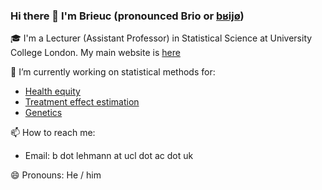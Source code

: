 ### Hi there 👋 I'm Brieuc (pronounced Brio or [bʁijø](http://ipa-reader.xyz/?text=bʁijø&voice=Celine))

🎓 I'm a Lecturer (Assistant Professor) in Statistical Science at University College London. My main website is [here](https://brieuclehmann.github.io/)

🔭 I’m currently working on statistical methods for:
- [Health equity](https://www.datascienceforhealthequity.com/themes/statistical-methods)
- [Treatment effect estimation](https://arxiv.org/abs/2405.20957)
- [Genetics](https://tskit.dev)

📫 How to reach me:
- Email: b dot lehmann at ucl dot ac dot uk

😄 Pronouns: He / him

<!--
**brieuclehmann/brieuclehmann** is a ✨ _special_ ✨ repository because its `README.md` (this file) appears on your GitHub profile.

Here are some ideas to get you started:

- 
- 🌱 I’m currently learning ...
- 👯 I’m looking to collaborate on ...
- 🤔 I’m looking for help with ...
- 💬 Ask me about ...
- 📫 How to reach me: ...
- 😄 Pronouns: ...
- ⚡ Fun fact: ...
-->
